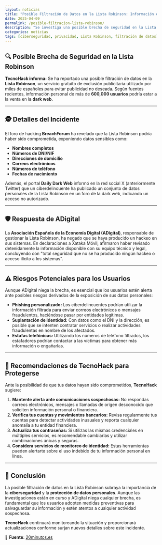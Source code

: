 ```yaml
---
layout: noticias
title: "Posible Filtración de Datos en la Lista Robinson: Información de 600,000 Usuarios en Riesgo"
date: 2025-04-09
permalink: /posible-filtracion-lista-robinson/
description: "Se investiga una posible brecha de seguridad en la Lista Robinson que podría haber expuesto datos personales de más de 600,000 usuarios en la dark web. TecnoHack analiza los detalles y las implicaciones de este incidente."
categories: noticias
tags: [ciberseguridad, privacidad, Lista Robinson, filtración de datos]
---
```


## 🔍 **Posible Brecha de Seguridad en la Lista Robinson**

**TecnoHack informa:** Se ha reportado una posible filtración de datos en la **Lista Robinson**, un servicio gratuito de exclusión publicitaria utilizado por miles de españoles para evitar publicidad no deseada. Según fuentes recientes, información personal de más de **600,000 usuarios** podría estar a la venta en la **dark web**.

---

## 🕵️ **Detalles del Incidente**

El foro de hacking **BreachForum** ha revelado que la Lista Robinson podría haber sido comprometida, exponiendo datos sensibles como:

- **Nombres completos**
- **Números de DNI/NIF**
- **Direcciones de domicilio**
- **Correos electrónicos**
- **Números de teléfono**
- **Fechas de nacimiento**

Además, el portal **Daily Dark Web** informó en la red social X (anteriormente Twitter) que un ciberdelincuente ha publicado un conjunto de datos personales de la Lista Robinson en un foro de la dark web, indicando un acceso no autorizado.

---

## 🛡️ **Respuesta de ADigital**

La **Asociación Española de la Economía Digital (ADigital)**, responsable de gestionar la Lista Robinson, ha negado que se haya producido un hackeo en sus sistemas. En declaraciones a Xataka Móvil, afirmaron haber revisado detenidamente la información disponible con su equipo técnico y legal, concluyendo con "total seguridad que no se ha producido ningún hackeo o acceso ilícito a los sistemas".

---

## ⚠️ **Riesgos Potenciales para los Usuarios**

Aunque ADigital niega la brecha, es esencial que los usuarios estén alerta ante posibles riesgos derivados de la exposición de sus datos personales:

- **Phishing personalizado:** Los ciberdelincuentes podrían utilizar la información filtrada para enviar correos electrónicos o mensajes fraudulentos, haciéndose pasar por entidades legítimas.
- **Suplantación de identidad:** Con datos como el DNI y la dirección, es posible que se intenten contratar servicios o realizar actividades fraudulentas en nombre de los afectados.
- **Estafas telefónicas:** Utilizando los números de teléfono filtrados, los estafadores podrían contactar a las víctimas para obtener más información o engañarlas.

---

## 🔐 **Recomendaciones de TecnoHack para Protegerse**

Ante la posibilidad de que tus datos hayan sido comprometidos, **TecnoHack** sugiere:

1. **Mantente alerta ante comunicaciones sospechosas:** No respondas correos electrónicos, mensajes o llamadas de origen desconocido que soliciten información personal o financiera.
2. **Verifica tus cuentas y movimientos bancarios:** Revisa regularmente tus cuentas para detectar actividades inusuales y reporta cualquier anomalía a tu entidad financiera.
3. **Actualiza tus contraseñas:** Si utilizas las mismas credenciales en múltiples servicios, es recomendable cambiarlas y utilizar combinaciones únicas y seguras.
4. **Considera servicios de monitoreo de identidad:** Estas herramientas pueden alertarte sobre el uso indebido de tu información personal en línea.

---

## 📢 **Conclusión**

La posible filtración de datos en la Lista Robinson subraya la importancia de la **ciberseguridad** y la **protección de datos personales**. Aunque las investigaciones están en curso y ADigital niega cualquier brecha, es fundamental que los usuarios adopten medidas preventivas para salvaguardar su información y estén atentos a cualquier actividad sospechosa.

**TecnoHack** continuará monitoreando la situación y proporcionará actualizaciones conforme surjan nuevos detalles sobre este incidente.

🔗 **Fuente:** [20minutos.es](https://www.20minutos.es/tecnologia/ciberseguridad/posible-filtracion-lista-robinson-datos-600000-personas-podrian-estar-venta-dark-web-5699081/)
